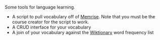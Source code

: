 Some tools for language learning.

* A script to pull vocabulary off of [Memrise](http://www.memrise.com). Note that you must be the course creator for the script to work.
* A CRUD interface for your vocabulary
* A join of your vocabulary against the [Wiktionary](http://en.wiktionary.org/wiki/Wiktionary:Frequency_lists/Italian1000) word frequency list


